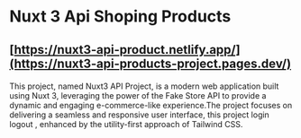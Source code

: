 # Nuxt 3 Api Shoping Products 

## [https://nuxt3-api-product.netlify.app/](https://nuxt3-api-products-project.pages.dev/)

#### 
 This project, named Nuxt3 API Project, is a modern web application built using Nuxt 3, leveraging the power of the Fake Store API to provide a dynamic and engaging e-commerce-like experience.The project focuses on delivering a seamless and responsive user interface, this project login logout , enhanced by the utility-first approach of Tailwind CSS.
